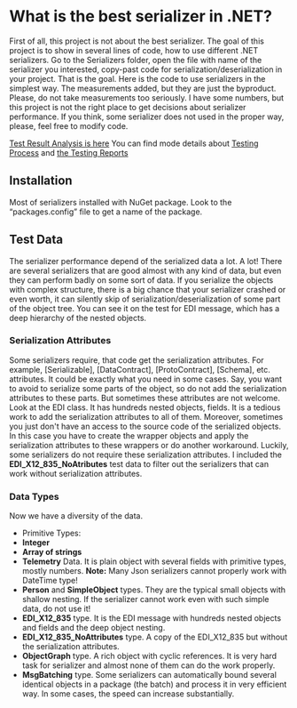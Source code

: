 ﻿# What is the best serializer in .NET?
First of all, this project is not about the best serializer. The goal of this project is to show in several lines of code, how to use different .NET serializers. Go to the Serializers folder, open the file with name of the serializer you interested, copy-past code for serialization/deserialization in your project. That is the goal. Here is the code to use serializers in the simplest way. The measurements added, but they are just the byproduct.
Please, do not take measurements too seriously. I have some numbers, but this project is not the right place to get decisions about serializer performance. If you think, some serializer does not used in the proper way, please, feel free to modify code.

[Test Result Analysis is here]( https://github.com/leo-gan/GLD.SerializerBenchmark/blob/master/GLD.SerializerBenchmark/Analysis.ipynb) 
You can find mode details about [Testing Process]( https://github.com/leo-gan/GLD.SerializerBenchmark/blob/master/GLD.SerializerBenchmark/Docs/ResultExplanations.md) and [the Testing Reports]( https://github.com/leo-gan/GLD.SerializerBenchmark/blob/master/GLD.SerializerBenchmark/Docs/TestResults.txt)


## Installation
Most of serializers installed with NuGet package. Look to the “packages.config” file to get a name of the package.

## Test Data
The serializer performance depend of the serialized data a lot. A lot! There are several serializers that are good almost with any kind of data, but even they can perform badly on some sort of data.
If you serialize the objects with complex structure, there is a big chance that your serializer crashed or even worth, it can silently skip of serialization/deserialization of some part of the object tree.
You can see it on the test for EDI message, which has a deep hierarchy of the nested objects.

### Serialization Attributes
Some serializers require, that code get the serialization attributes. For example, [Serializable], [DataContract], [ProtoContract], [Schema], etc. attributes.
It could be exactly what you need in some cases. Say, you want to avoid to serialize some parts of the object, so do not add the serialization attributes to these parts.
But sometimes these attributes are not welcome. Look at the EDI class. It has hundreds nested objects, fields. It is a tedious work to add the serialization attributes to all of them. Moreover, sometimes you just don't have an access to the source code of the serialized objects. In this case you have to create the wrapper objects and apply the serialization attributes to these wrappers or do another workaround.
Luckily, some serializers do not require these serialization attributes. I included the **EDI_X12_835_NoAtributes** test data to filter out the serializers that can work without serialization attributes.

### Data Types
Now we have a diversity of the data.
-	Primitive Types:
  - **Integer**
  - **Array of strings**
  - **Telemetry** Data. It is plain object with several fields with primitive types, mostly numbers. **Note:** Many Json serializers cannot properly work with DateTime type!
- **Person** and **SimpleObject** types. They are the typical small objects with shallow nesting. If the serializer cannot work even with such simple data, do not use it!
- **EDI_X12_835** type. It is the EDI message with hundreds nested objects and fields and the deep object nesting. 
- **EDI_X12_835_NoAttributes** type. A copy of the EDI_X12_835 but without the serialization attributes.
- **ObjectGraph** type. A rich object with cyclic references. It is very hard task for serializer and almost none of them can do the work properly.
- **MsgBatching** type. Some serializers can automatically bound several identical objects in a package (the batch) and process it in very efficient way. In some cases, the speed can increase substantially.

